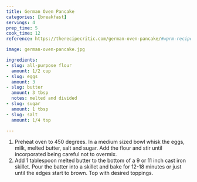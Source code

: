 ```yaml
---
title: German Oven Pancake
categories: [breakfast]
servings: 4
prep_time: 5
cook_time: 12
reference: https://therecipecritic.com/german-oven-pancake/#wprm-recipe-container-45917

image: german-oven-pancake.jpg

ingredients:
- slug: all-purpose flour
  amount: 1/2 cup
- slug: eggs
  amount: 3
- slug: butter
  amount: 3 tbsp
  notes: melted and divided
- slug: sugar
  amount: 1 tbsp
- slug: salt
  amount: 1/4 tsp

---
```


1. Preheat oven to 450 degrees. In a medium sized bowl whisk the eggs, milk, melted butter, salt and sugar. Add the flour and stir until incorporated being careful not to overmix.
2. Add 1 tablespoon melted butter to the bottom of a 9 or 11 inch cast iron skillet. Pour the batter into a skillet and bake for 12-18 minutes or just until the edges start to brown. Top with desired toppings.

